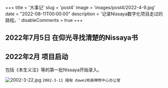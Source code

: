 +++
title = '大事记'
slug = 'post4'
image = 'images/post4/2022-4-9.jpg'
date = "2022-08-11T00:00:00"
description = '记录Nissaya数字化项目走过的路程。'
disableComments = true
+++

## 2022年7月5日 在仰光寻找清楚的Nissaya书

## 2022年2月 项目启动

包括《本生义注》等的第一批Nissaya开始录入。

![2002-3-22.jpg](../../images/post4/2022-3-11.jpg)
`2002-3-11 缅甸 dawei帕奥禅修中心办公室`
